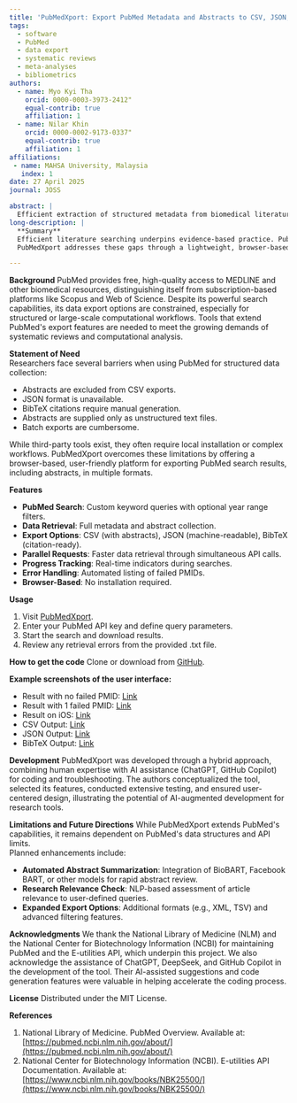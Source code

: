 ```yaml
---
title: 'PubMedXport: Export PubMed Metadata and Abstracts to CSV, JSON, and BibTeX'
tags:
  - software
  - PubMed
  - data export
  - systematic reviews
  - meta-analyses
  - bibliometrics
authors:
  - name: Myo Kyi Tha
    orcid: 0000-0003-3973-2412"
    equal-contrib: true
    affiliation: 1
  - name: Nilar Khin
    orcid: 0000-0002-9173-0337"
    equal-contrib: true
    affiliation: 1
affiliations:
 - name: MAHSA University, Malaysia
   index: 1
date: 27 April 2025
journal: JOSS

abstract: |
  Efficient extraction of structured metadata from biomedical literature is critical for systematic reviews, meta-analyses, and bibliometric studies. PubMed, while central to biomedical research, offers limited export capabilities. We present PubMedXport, a web-based tool that enables users to search PubMed and export results, including abstracts, in CSV, JSON, and BibTeX formats. Featuring an intuitive interface, customizable queries, parallel processing, and error reporting, PubMedXport streamlines data retrieval for systematic reviews, meta-analyses, and educational purposes. Developed through a combination of human expertise and AI-assisted coding, it exemplifies the accelerating role of AI in research tool development.
long-description: |
  **Summary**
  Efficient literature searching underpins evidence-based practice. PubMed, operated by the U.S. National Library of Medicine, offers robust search capabilities but limited export functionality: abstracts are excluded from CSVs, structured formats like JSON are unavailable, and BibTeX entries must be manually generated. Abstracts are only available as plain, unstructured text, hindering efficient data use.
  PubMedXport addresses these gaps through a lightweight, browser-based application that retrieves full metadata, including abstracts, and exports results in structured formats without requiring installation. Supporting custom queries, year filtering, parallel processing, and error reporting, PubMedXport facilitates systematic reviews, meta-analyses, and educational research.

---
```


  **Background**
  PubMed provides free, high-quality access to MEDLINE and other biomedical resources, distinguishing itself from subscription-based platforms like Scopus and Web of Science. Despite its powerful search capabilities, its data export options are constrained, especially for structured or large-scale computational workflows. Tools that extend PubMed's export features are needed to meet the growing demands of systematic reviews and computational analysis.

  **Statement of Need**  
  Researchers face several barriers when using PubMed for structured data collection:
  
  - Abstracts are excluded from CSV exports.
  - JSON format is unavailable.
  - BibTeX citations require manual generation.
  - Abstracts are supplied only as unstructured text files.
  - Batch exports are cumbersome.

  While third-party tools exist, they often require local installation or complex workflows. PubMedXport overcomes these limitations by offering a browser-based, user-friendly platform for exporting PubMed search results, including abstracts, in multiple formats.

  **Features**
  - **PubMed Search**: Custom keyword queries with optional year range filters.
  - **Data Retrieval**: Full metadata and abstract collection.
  - **Export Options**: CSV (with abstracts), JSON (machine-readable), BibTeX (citation-ready).
  - **Parallel Requests**: Faster data retrieval through simultaneous API calls.
  - **Progress Tracking**: Real-time indicators during searches.
  - **Error Handling**: Automated listing of failed PMIDs.
  - **Browser-Based**: No installation required.

  **Usage**
  1. Visit [PubMedXport](https://drmyo.github.io/pubmedxport).
  2. Enter your PubMed API key and define query parameters.
  3. Start the search and download results.
  4. Review any retrieval errors from the provided .txt file.

  **How to get the code**
  Clone or download from [GitHub](https://github.com/drmyo/pubmedxport).

  **Example screenshots of the user interface:**
  
  - Result with no failed PMID:
      [Link](https://github.com/drmyo/pubmedxport/blob/main/screenshots/1.jpg)
  - Result with 1 failed PMID:
      [Link](https://github.com/drmyo/pubmedxport/blob/main/screenshots/2.jpg?raw=true)
  - Result on iOS:
      [Link](https://github.com/drmyo/pubmedxport/blob/main/screenshots/3.JPG)
  - CSV Output:
      [Link](https://github.com/drmyo/pubmedxport/blob/main/screenshots/4.JPG)
  - JSON Output:
      [Link](https://github.com/drmyo/pubmedxport/blob/main/screenshots/5.JPG)
  - BibTeX Output:
      [Link](https://github.com/drmyo/pubmedxport/blob/main/screenshots/6.JPG)

  **Development**
  PubMedXport was developed through a hybrid approach, combining human expertise with AI assistance (ChatGPT, GitHub Copilot) for coding and troubleshooting. The authors conceptualized the tool, selected its features, conducted extensive testing, and ensured user-centered design, illustrating the potential of AI-augmented development for research tools.

  **Limitations and Future Directions**
  While PubMedXport extends PubMed's capabilities, it remains dependent on PubMed's data structures and API limits.  
  Planned enhancements include:
  
  - **Automated Abstract Summarization**: Integration of BioBART, Facebook BART, or other models for rapid abstract review.
  - **Research Relevance Check**: NLP-based assessment of article relevance to user-defined queries.
  - **Expanded Export Options**: Additional formats (e.g., XML, TSV) and advanced filtering features.

  **Acknowledgments**
  We thank the National Library of Medicine (NLM) and the National Center for Biotechnology Information (NCBI) for maintaining PubMed and the E-utilities API, which underpin this project.
  We also acknowledge the assistance of ChatGPT, DeepSeek, and GitHub Copilot in the development of the tool. Their AI-assisted suggestions and code generation features were valuable in helping accelerate the coding process.

  **License**
  Distributed under the MIT License.

  **References**
  1. National Library of Medicine. PubMed Overview. Available at: [https://pubmed.ncbi.nlm.nih.gov/about/](https://pubmed.ncbi.nlm.nih.gov/about/) 
  2. National Center for Biotechnology Information (NCBI). E-utilities API Documentation. Available at: [https://www.ncbi.nlm.nih.gov/books/NBK25500/](https://www.ncbi.nlm.nih.gov/books/NBK25500/)
